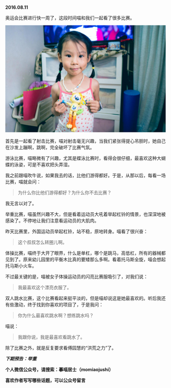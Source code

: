 
          
            
**2016.08.11**

奥运会比赛进行快一周了，这段时间喵和我们一起看了很多比赛。




![](img/51001-fa682088c6046041.jpg)




首先是一起看了射击比赛，喵对射击毫无兴趣，当我们紧张得提心吊胆时，她自己在沙发上蹦啊，跳啊，完全破坏了比赛气氛。

游泳比赛，喵略微有了兴趣，尤其是蝶泳比赛时，看得会很仔细，最喜欢这种大蝴蝶的泳姿，可是不喜欢把头弄湿。

我之前跟喵吹牛说，如果我去的话，比他们游得都好。于是，从那以后，每看一场比赛，喵就会问：
>为什么你比他们游得都好？为什么你不去比赛？



我无言以对了。

举重比赛，喵虽然兴趣不大，但是看着运动员大吼着举起杠铃的情景，也深深地被感染了。不停地让我们注意看运动员的大肌肉。

昨天比赛里，外国运动员举起杠铃，站不稳，原地转身。喵看了很兴奋：
>这个叔叔怎么转圈儿啊。



体操比赛，喵终于大开了眼界，什么是单杠，哪个是跳马，高低杠，所有的器械都见到了。原来幼儿园里的平衡木比真的要矮那么多啊。看着托马斯全旋，喵会想起托马斯小火车。

不过最关键的是，喵被女子体操运动员的闪亮比赛服吸引了，对我们说：
>我最喜欢这个漂亮衣服了。



双人跳水比赛，这个比赛看起来挺平淡的，但是喵却说这是她最喜欢的。听后我还有些激动，终于找到你喜欢的项目了，于是我问：
>你为什么最喜欢跳水啊？想练跳水吗？



喵说：
>我跟你说，我是最喜欢看跳水了。



除了比赛之外，就是反复要求看傅园慧的“洪荒之力”了。


***下期预告：举重***


**个人微信公众号，请搜索：摹喵居士（momiaojushi）**

**喜欢作者写写哪些话题，可以公众号留言**

          
        